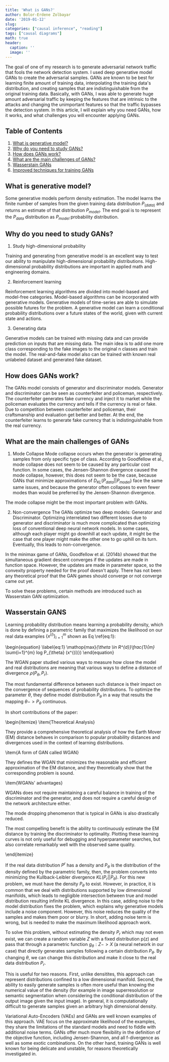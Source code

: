 ```yaml
---
title: 'What is GANs?'
author: Bolor-Erdene Zolbayar
date: '2019-01-12'
slug:
categories: ["causal inference", "reading"]
tags: ["causal diagrams"]
math: true
header:
  caption: ''
  image: ''
---
```


The goal of one of my research is to generate adversarial network traffic that fools the network detection system. I used deep generative model GANs to create the adversarial samples. GANs are known to be best for learning finite amount of training data, interpolating the training data's distribution, and creating samples that are indistinguishable from the original training data. Basically, with GANs, I was able to generate huge amount adversarial traffic by keeping the features that are intrinsic to the attacks and changing the unimportant features so that the traffic bypasses the detection system. In this article, I will explain why you need GANs, how it works, and what challenges you will encounter applying GANs.

## Table of Contents

1. [What is generative model?](#generative-model)
2. [Why do you need to study GANs?](#why)
3. [How does GANs work?](#how)
4. [What are the main challenges of GANs?](#what)
5. [Wasserstain GANs](#paper1)
6. [Improved techniques for training GANs](#paper2)

## What is generative model? <a id="generative-model"></a>

Some generative models perform density estimation. The model learns the finite number of samples from the given training data distribution $P_(data)$ and returns an estimate of that distribution $P_{model}$. The end goal is to represent the $P_{data}$ distribution as $P_{model}$ probability distribution.

## Why do you need to study GANs? <a id="why"></a>

1. Study high-dimensional probability

Training and generating from generative model is an excellent way to test our ability to manipulate high-dimensional probability distributions. High-dimensional probability distributions are important in applied math and engineering domains.

2. Reinforcement learning

Reinforcement learning algorithms are divided into model-based and model-free categories. Model-based algorithms can be incorporated with generative models. Generative models of time-series are able to simulate possible futures for the problem. A generative model can learn a conditional probability distributions over a future states of the world, given with current state and actions.

3. Generating data

Generative models can be trained with missing data and can provide prediction on inputs that are missing data. The main idea is to add one more class corresponding to the fake images to the original n classes and train the model. The real-and-fake model also can be trained with known real unlabeled dataset and generated fake dataset.


## How does GANs work? <a id="how"></a>

The GANs model consists of generator and discriminator models. Generator and discriminator can be seen as counterfeiter and policeman, respectively. The counterfeiter generates fake currency and inject it to market while the policeman evaluates the currency and tells if the currency is real or fake. Due to competition between counterfeiter and policeman, their craftsmanship and evaluation get better and better. At the end, the counterfeiter learns to generate fake currency that is indistinguishable from the real currency.

## What are the main challenges of GANs <a id="what"></a>

1. Mode Collapse
Mode collapse occurs when the generator is generating samples from only specific type of class. According to Goodfellow et al., mode collapse does not seem to be caused by any particular cost function. In some cases, the Jensen-Shannon divergence caused the mode collapse, however, this does not seem to be the case, because GANs that minimize approximations of $D_{KL}(P_{data}||P_{model})$ face the same same issues, and because the generator often collapses to even fewer modes than would be preferred by the Jensen-Shannon divergence.

The mode collapse might be the most important problem with GANs.

2. Non-convergence
The GANs optimize two deep models: Generator and Discriminator. Optimizing interrelated two different losses due to generator and discriminator is much more complicated than optimizing loss of conventional deep neural network models. In some cases, although each player might go downhill at each update, it might be the case that one player might make the other one to go uphill on its turn. Eventually, this leads to non-convergence.

In the minimax game of GANs, Goodfellow et al. (2014b) showed that the simultaneous gradient descent converges if the updates are made in function space. However, the updates are made in parameter space, so the convexity property needed for the proof doesn't apply. There has not been any theoretical proof that the GAN games should converge or not converge came out yet.

To solve these problems, certain methods are introduced such as Wasserstain GAN optimization.

## Wasserstain GANS <a id="paper1"></a>

Learning probability distribution means learning a probability density, which is done by defining a parametric family that maximizes the likelihood on our real data examples $\{x^{(i)}\}_{i=1}^m$ shown as Eq \ref{eq:1}:

\begin{equation} \label{eq:1}
\mathop{max}_{\theta \in R^{d}}\frac{1}{m} \sum_{i=1}^{m} log P_{\theta} (x^{(i)})
\end{equation}

The WGAN paper studied various ways to measure how close the model and real distributions are meaning that various ways to define a distance of divergence $\rho(P_{\theta},P_{r})$.

The most fundamental difference between such distance is their impact on the convergence of sequences of probability distributions. To optimize the parameter $\theta$, they define model distribution $P_{\theta}$ in a way that results the mapping $\theta->P_{\theta}$ continuous.

In short contributions of the paper:

\begin{itemize}
\item{Theoretical Analysis}

They provide a comprehensive theoretical analysis of how the Earth Mover (EM) distance behaves in comparison to popular probability distances and divergences used in the context of learning distributions.

\item{A form of GAN called WGAN}

They defines the WGAN that minimizes the reasonable and efficient approximation of the EM distance, and they theoretically show that the corresponding problem is sound.

\item{WGANs' advantages}

WGANs does not require maintaining a careful balance in training of the discriminator and the generator, and does not require a careful design of the network architecture either.

The mode dropping phenomenon that is typical in GANs is also drastically reduced.

The most compelling benefit is the ability to continuously estimate the EM distance by training the discriminator to optimality. Plotting these learning curves is not only useful for debugging and hyperparameter searches, but also correlate remarkably well with the observed same quality.

\end{itemize}

If the real data distribution $P^{r}$ has a density and $P_{\theta}$ is the distribution of the density defined by the parametric family, then, the problem converts into minimizing the Kullback-Leibler divergence $KL(P_{r}||P_{\theta})$. For this new problem, we must have the density $P_{\theta}$ to exist. However, in practice, it is common that we deal with distributions supported by low dimensional manifolds, which leads to negligible intersection between true and model distribution resulting infinite KL divergence. In this case, adding noise to the model distribution fixes the problem, which explains why generative models include a noise component. However, this noise reduces the quality of the samples and makes them poor or blurry. In short, adding noise term is wrong, but is needed to make the maximum likelihood approach work.

To solve this problem, without estimating the density $P_{r}$ which may not even exist, we can create a random variable $Z$ with a fixed distribution p(z) and pass that through a parametric function $g_{\theta}:Z -> X$ (a neural network in our case)
 that directly generates samples following a certain distribution $P_{\theta}$. By changing $\theta$, we can change this distribution and make it close to the real data distribution $P_{r}$.

 This is useful for two reasons. First, unlike densitites, this approach can represent distributions confined to a low dimensional manifold. Second, the ability to easily generate samples is often more useful than knowing the numerical value of the density (for example in image superresolution or semantic segmentation when considering the conditional distribution of the output image given the input image). In general, it is computationally difficult to generate samples given an arbitrary high dimensional density.

 Variational Auto-Encoders (VAEs) and GANs are well known examples of this approach. VAE focus on the approximate likelihood of the examples, they share the limitations of the standard models and need to fiddle with additional noise terms. GANs offer much more flexibility in the definition of the objective function, including Jensen-Shannon, and all f-divergence as well as some exotic combinations. On the other hand, training GANs is well known for being delicate and unstable, for reasons theoretically investigated in.
